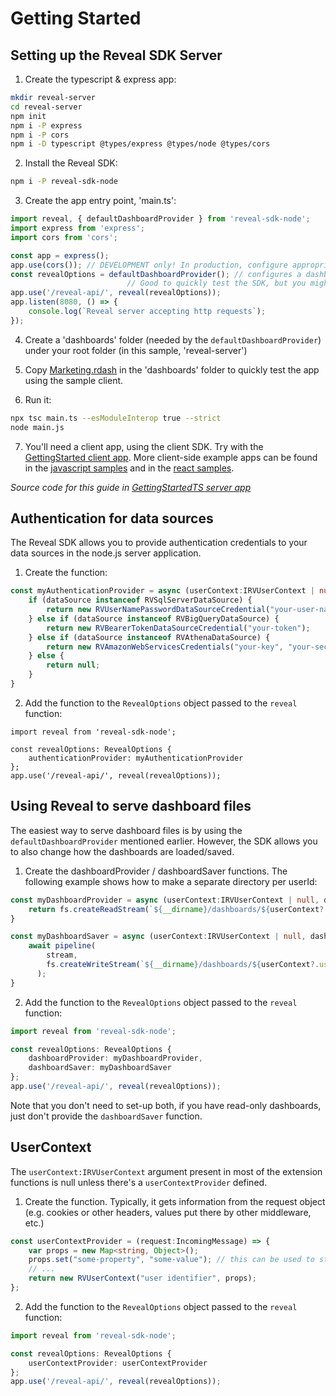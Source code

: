 # Getting Started

## Setting up the Reveal SDK Server

1. Create the typescript & express app:
```sh
mkdir reveal-server
cd reveal-server
npm init
npm i -P express
npm i -P cors
npm i -D typescript @types/express @types/node @types/cors
```

2. Install the Reveal SDK:
```sh
npm i -P reveal-sdk-node
```

3. Create the app entry point, 'main.ts':

```ts
import reveal, { defaultDashboardProvider } from 'reveal-sdk-node';
import express from 'express';
import cors from 'cors';

const app = express();
app.use(cors()); // DEVELOPMENT only! In production, configure appropriately.
const revealOptions = defaultDashboardProvider(); // configures a dashboard provider loading/storing from the './dashboards' folder.
						  // Good to quickly test the SDK, but you might want to change it for a real app.
app.use('/reveal-api/', reveal(revealOptions));
app.listen(8080, () => {
	console.log(`Reveal server accepting http requests`);
});
```

4. Create a 'dashboards' folder (needed by the `defaultDashboardProvider`) under your root folder (in this sample, 'reveal-server')

5. Copy [Marketing.rdash](GettingStarted/server/dashboards/Marketing.rdash) in the 'dashboards' folder to quickly test the app using the sample client.

6. Run it:
```sh
npx tsc main.ts --esModuleInterop true --strict
node main.js
```

7. You'll need a client app, using the client SDK. Try with the [GettingStarted client app](GettingStarted/client).
More client-side example apps can be found in the [javascript samples](https://github.com/RevealBi/sdk-samples-javascript) and in the [react samples](https://github.com/RevealBi/sdk-samples-react).

*Source code for this guide in [GettingStartedTS server app](GettingStartedTS/server)*

## Authentication for data sources

The Reveal SDK allows you to provide authentication credentials to your data sources in the node.js server application.

1. Create the function:
```ts
const myAuthenticationProvider = async (userContext:IRVUserContext | null, dataSource: RVDashboardDataSource) => {
	if (dataSource instanceof RVSqlServerDataSource) {
		return new RVUserNamePasswordDataSourceCredential("your-user-name", "some-password");
	} else if (dataSource instanceof RVBigQueryDataSource) {
		return new RVBearerTokenDataSourceCredential("your-token");
	} else if (dataSource instanceof RVAthenaDataSource) {
		return new RVAmazonWebServicesCredentials("your-key", "your-secret");
	} else {
		return null;
	}
}
```

2. Add the function to the `RevealOptions` object passed to the `reveal` function:

```
import reveal from 'reveal-sdk-node';

const revealOptions: RevealOptions {
	authenticationProvider: myAuthenticationProvider
};
app.use('/reveal-api/', reveal(revealOptions));

```

## Using Reveal to serve dashboard files

The easiest way to serve dashboard files is by using the `defaultDashboardProvider` mentioned earlier. However, the SDK allows you to also change how the dashboards are loaded/saved.

1. Create the dashboardProvider / dashboardSaver functions. The following example shows how to make a separate directory per userId:
```ts
const myDashboardProvider = async (userContext:IRVUserContext | null, dashboardId: string) => {
	return fs.createReadStream(`${__dirname}/dashboards/${userContext?.userId ?? "unknown"}/${dashboardId}.rdash`);
}

const myDashboardSaver = async (userContext:IRVUserContext | null, dashboardId: string, stream: fs.ReadStream) => {
	await pipeline(
		stream,
		fs.createWriteStream(`${__dirname}/dashboards/${userContext?.userId ?? "unknown"}/${dashboardId}.rdash`)
	  );
}
```

2. Add the function to the `RevealOptions` object passed to the `reveal` function:

```ts
import reveal from 'reveal-sdk-node';

const revealOptions: RevealOptions {
	dashboardProvider: myDashboardProvider,
	dashboardSaver: myDashboardSaver
};
app.use('/reveal-api/', reveal(revealOptions));
```

Note that you don't need to set-up both, if you have read-only dashboards, just don't provide the `dashboardSaver` function.

## UserContext

The `userContext:IRVUserContext` argument present in most of the extension functions is null unless there's a `userContextProvider` defined. 

1. Create the function. Typically, it gets information from the request object (e.g. cookies or other headers, values put there by other middleware, etc.)
```ts
const userContextProvider = (request:IncomingMessage) => {
	var props = new Map<string, Object>();
	props.set("some-property", "some-value"); // this can be used to store values coming from the request.
	// ...
	return new RVUserContext("user identifier", props);
};
```

2. Add the function to the `RevealOptions` object passed to the `reveal` function:

```ts
import reveal from 'reveal-sdk-node';

const revealOptions: RevealOptions {
	userContextProvider: userContextProvider
};
app.use('/reveal-api/', reveal(revealOptions));
```
